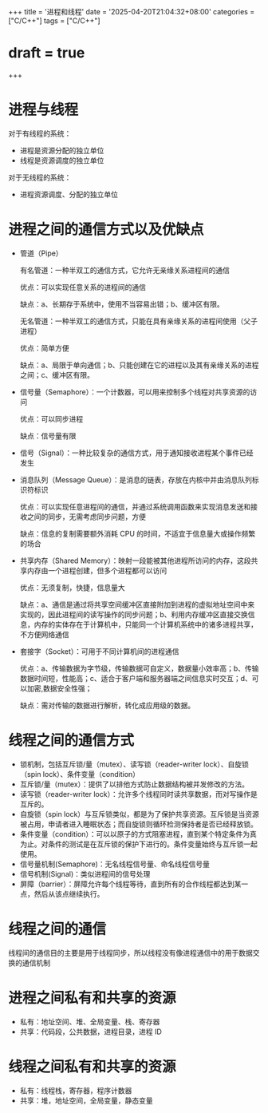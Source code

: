 +++
title = '进程和线程'
date = '2025-04-20T21:04:32+08:00'
categories = ["C/C++"]
tags = ["C/C++"]
# draft = true
+++
# 进程与线程

对于有线程的系统：
- 进程是资源分配的独立单位
- 线程是资源调度的独立单位

对于无线程的系统：
- 进程资源调度、分配的独立单位


# 进程之间的通信方式以及优缺点

- 管道（Pipe）

	有名管道：一种半双工的通信方式，它允许无亲缘关系进程间的通信

	优点：可以实现任意关系的进程间的通信

	缺点：a、长期存于系统中，使用不当容易出错；b、缓冲区有限。

	无名管道：一种半双工的通信方式，只能在具有亲缘关系的进程间使用（父子进程）

	优点：简单方便

	缺点：a、局限于单向通信；b、只能创建在它的进程以及其有亲缘关系的进程之间；c、缓冲区有限。

- 信号量（Semaphore）：一个计数器，可以用来控制多个线程对共享资源的访问

	优点：可以同步进程

	缺点：信号量有限

- 信号（Signal）：一种比较复杂的通信方式，用于通知接收进程某个事件已经发生

- 消息队列（Message Queue）：是消息的链表，存放在内核中并由消息队列标识符标识

	优点：可以实现任意进程间的通信，并通过系统调用函数来实现消息发送和接收之间的同步，无需考虑同步问题，方便

	缺点：信息的复制需要额外消耗 CPU 的时间，不适宜于信息量大或操作频繁的场合

- 共享内存（Shared Memory）：映射一段能被其他进程所访问的内存，这段共享内存由一个进程创建，但多个进程都可以访问

	优点：无须复制，快捷，信息量大

	缺点：a、通信是通过将共享空间缓冲区直接附加到进程的虚拟地址空间中来实现的，因此进程间的读写操作的同步问题；b、利用内存缓冲区直接交换信息，内存的实体存在于计算机中，只能同一个计算机系统中的诸多进程共享，不方便网络通信

- 套接字（Socket）：可用于不同计算机间的进程通信

	优点：a、传输数据为字节级，传输数据可自定义，数据量小效率高；b、传输数据时间短，性能高；c、适合于客户端和服务器端之间信息实时交互；d、可以加密,数据安全性强；

	缺点：需对传输的数据进行解析，转化成应用级的数据。

# 线程之间的通信方式
- 锁机制，包括互斥锁/量（mutex）、读写锁（reader-writer lock）、自旋锁（spin lock）、条件变量（condition）
- 互斥锁/量（mutex）：提供了以排他方式防止数据结构被并发修改的方法。
- 读写锁（reader-writer lock）：允许多个线程同时读共享数据，而对写操作是互斥的。
- 自旋锁（spin lock）与互斥锁类似，都是为了保护共享资源。互斥锁是当资源被占用，申请者进入睡眠状态；而自旋锁则循环检测保持者是否已经释放锁。
- 条件变量（condition）：可以以原子的方式阻塞进程，直到某个特定条件为真为止。对条件的测试是在互斥锁的保护下进行的。条件变量始终与互斥锁一起使用。
- 信号量机制(Semaphore)：无名线程信号量、命名线程信号量
- 信号机制(Signal)：类似进程间的信号处理
- 屏障（barrier）：屏障允许每个线程等待，直到所有的合作线程都达到某一点，然后从该点继续执行。

# 线程之间的通信

线程间的通信目的主要是用于线程同步，所以线程没有像进程通信中的用于数据交换的通信机制

# 进程之间私有和共享的资源
- 私有：地址空间、堆、全局变量、栈、寄存器
- 共享：代码段，公共数据，进程目录，进程 ID

# 线程之间私有和共享的资源
- 私有：线程栈，寄存器，程序计数器
- 共享：堆，地址空间，全局变量，静态变量